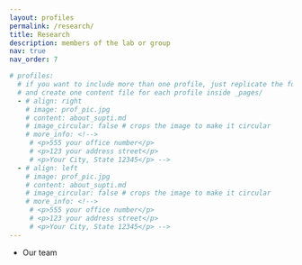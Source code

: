 ```yaml
---
layout: profiles
permalink: /research/
title: Research
description: members of the lab or group
nav: true
nav_order: 7

# profiles:
  # if you want to include more than one profile, just replicate the following block
  # and create one content file for each profile inside _pages/
  - # align: right
    # image: prof_pic.jpg
    # content: about_supti.md
    # image_circular: false # crops the image to make it circular
    # more_info: <!-->
     # <p>555 your office number</p>
     # <p>123 your address street</p>
     # <p>Your City, State 12345</p> --> 
  - # align: left
    # image: prof_pic.jpg
    # content: about_supti.md
    # image_circular: false # crops the image to make it circular
    # more_info: <!-->
     # <p>555 your office number</p>
     # <p>123 your address street</p>
     # <p>Your City, State 12345</p> -->
--- 
```


- Our team 